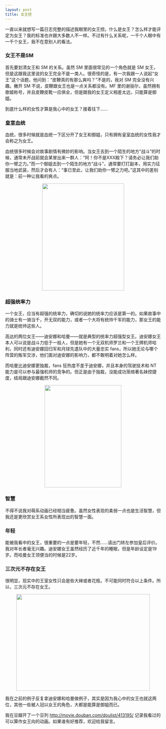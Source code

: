 ```yaml
---
layout: post
title: 女王控
---
```


一直以来就想写一篇日志完整的描述我眼里的女王控。什么是女王？怎么样才能评定为女王？我的标准也许跟大多数人不一样。不过有什么关系呢，一千个人眼中有一千个女王，我不在意别人的看法。
<h3>女王不是SM</h3>
首先要划清女王和 SM 的关系。虽然 SM 里面很常见的一个角色就是 SM 女王，但是这跟我这里说的女王完全不是一类人。很奇怪的是，有一次我跟一人说起“女王”这个话题，他问到：“皮鞭真的有那么爽吗？”不是的，我对 SM 完全没有兴趣。撇开 SM 不说，皮鞭跟女王也是一点关系都没有。MF 里的谢丽尔，虽然拥有歌姬称号，并且皮鞭皮靴一应俱全，但是跟我的女王定义相差太远，只能算是御姐。

到底什么样的女性才算是我心中的女王？接着往下……
<h3>皇室血统</h3>
血统，很多时候就是血统一下区分开了女王和御姐，只有拥有皇室血统的女性我才会称之为女王。

血统很多时候会对故事剧情有微妙的影响。当女王去到一个陌生的地方“战斗”的时候，通常未开战前就会某冒出来一群人：“阿！你不是XXX殿下？请务必让我们助你一臂之力。”而一个御姐去到一个陌生的地方“战斗”，通常要打打副本，用实力征服当地武装，然后才会有人：“事已至此，让我们助你一臂之力吧。”这其中的差别就是：前一种让我看的爽点。<!--more-->
<p style="text-align: center;"><a href="http://chloerei.com/wp-content/uploads/2010/05/Turn-A-Gundam-Art-Works-008.jpg"><img class="aligncenter size-full wp-image-343" title="Turn-A Gundam Art Works -008" src="http://chloerei.com/wp-content/uploads/2010/05/Turn-A-Gundam-Art-Works-008.jpg" alt="" width="265" height="346" /></a></p>

<h3>超强统率力</h3>
一个女王，应当有超强的统率力，确切的说她的统率力应该是第一的。如果故事中的骑士有一骑当千，开无双的能力，或者一个大将有统帅千军的能力，那女王的能力就是统帅这些人。

高达的两位女王——迪安娜和哈曼——就是典型的统率力超强型女王。迪安娜女王本人可以说是战斗力低于一般人，但是她有一个无双机师罗兰和一个王牌机师哈利，同时还有迪安娜回归军和月球先遣队中的大量忠实 fans，所以她无论与哪个阵营的叛军交涉，他们面对迪安娜的影响力，都不敢明着对她怎么样。

而哈曼比迪安娜更独裁，fans 狂热度不差于迪安娜，并且本身的驾驶技术和 NT 能力是可以参与最强机师的竞争的。但正是由于独裁，没能成功笼络著名妹控捷度，结局跟迪安娜截然不同。
<p style="text-align: center;"><a href="http://chloerei.com/wp-content/uploads/2010/05/Haman101.jpg"><img class="aligncenter size-full wp-image-344" title="Haman101" src="http://chloerei.com/wp-content/uploads/2010/05/Haman101.jpg" alt="" width="248" height="330" /></a></p>

<h3>智慧</h3>
不得不说我对萌系动画已经相当疲惫。虽然女性表现的柔弱一点也是生活智慧，但我还是更欣赏女王系女性所表现出的智慧一面。
<h3>年轻</h3>
能被我看中的女王，很重要的一点是要年轻，不然……请出门转左参加皇后评价。我对年长者毫无兴趣。迪安娜女王虽然经历了近千年的睡眠，但是年龄设定是19岁。而哈曼女王领便当的时候是22岁。
<h3>三次元不存在女王</h3>
很明显，现实中的王室女性只会是些大婶或者花瓶，不可能同时符合以上条件。所以，三次元不存在女王。
<p style="text-align: center;"><a href="http://chloerei.com/wp-content/uploads/2010/05/Turn-A-Gundam-Art-Works-140.jpg"><img class="aligncenter size-full wp-image-345" title="Turn-A Gundam Art Works -140" src="http://chloerei.com/wp-content/uploads/2010/05/Turn-A-Gundam-Art-Works-140.jpg" alt="" width="432" height="312" /></a></p>
我在之前的例子反复拿迪安娜和哈曼做例子，其实是因为我心中的女王也就这两位，其他一些被人冠以女王的角色，大都是能算是御姐而已。

我在豆瓣开了一个豆列 <a href="http://movie.douban.com/doulist/413195/">http://movie.douban.com/doulist/413195/</a> 记录我看过的可以算作女王向的动画。如果谁有好推荐，欢迎给我留言。
